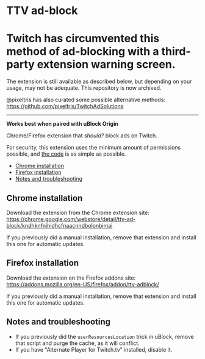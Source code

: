 # TTV ad-block

# Twitch has circumvented this method of ad-blocking with a third-party extension warning screen.

The extension is still available as described below, but depending on your usage, may not be adequate. This repository is now archived.

@pixeltris has also curated some possible alternative methods: https://github.com/pixeltris/TwitchAdSolutions

---------

**Works best when paired with uBlock Origin**

Chrome/Firefox extension that _should?_ block ads on Twitch.

For security, this extension uses the minimum amount of permissions possible, and [the code](https://github.com/odensc/ttv-ublock/tree/extension) is as simple as possible.

- [Chrome installation](#chrome-installation)
- [Firefox installation](#firefox-installation)
- [Notes and troubleshooting](#notes-and-troubleshooting)

## Chrome installation

Download the extension from the Chrome extension site: https://chrome.google.com/webstore/detail/ttv-ad-block/kndhknfnihidhcfnaacnndbolonbimai

If you previously did a manual installation, remove that extension and install this one for automatic updates.

## Firefox installation

Download the extension on the Firefox addons site: https://addons.mozilla.org/en-US/firefox/addon/ttv-adblock/

If you previously did a manual installation, remove that extension and install this one for automatic updates.

## Notes and troubleshooting

- If you previously did the `userResourcesLocation` trick in uBlock, remove that script and purge the cache, as it will conflict.
- If you have "Alternate Player for Twitch.tv" installed, disable it.
